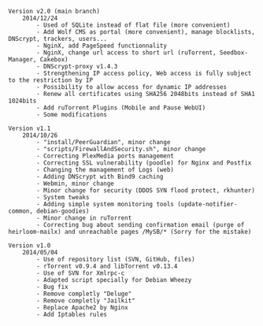 	Version v2.0 (main branch)
		2014/12/24
			- Used of SQLite instead of flat file (more convenient)
			- Add Wolf CMS as portal (more convenient), manage blocklists, DNScrypt, trackers, users...
			- NginX, add PageSpeed functionnality
			- NginX, change url access to short url (ruTorrent, Seedbox-Manager, Cakebox)
			- DNScrypt-proxy v1.4.3
			- Strengthening IP access policy, Web access is fully subject to the restriction by IP 
			- Possibility to allow access for dynamic IP addresses
			- Renew all certificates using SHA256 2048bits instead of SHA1 1024bits
			- Add ruTorrent Plugins (Mobile and Pause WebUI)
			- Some modifications

	Version v1.1
		2014/10/26
			- "install/PeerGuardian", minor change
			- "scripts/FirewallAndSecurity.sh", minor change
			- Correcting PlexMedia ports management
			- Correcting SSL vulnerability (poodle) for Nginx and Postfix
			- Changing the management of Logs (web)
			- Adding DNScrypt with Bind9 caching
			- Webmin, minor change
			- Minor change for security (DDOS SYN flood protect, rkhunter)
			- System tweaks
			- Adding simple system monitoring tools (update-notifier-common, debian-goodies)
			- Minor change in ruTorrent
			- Correcting bug about sending confirmation email (purge of heirloom-mailx) and unreachable pages /MySB/* (Sorry for the mistake)

	Version v1.0
		2014/05/04
			- Use of repository list (SVN, GitHub, files)
			- rTorrent v0.9.4 and libTorrent v0.13.4
			- Use of SVN for Xmlrpc-c
			- Adapted script specially for Debian Wheezy
			- Bug fix
			- Remove completly "Deluge"
			- Remove completly "Jailkit"
			- Replace Apache2 by Nginx
			- Add Iptables rules